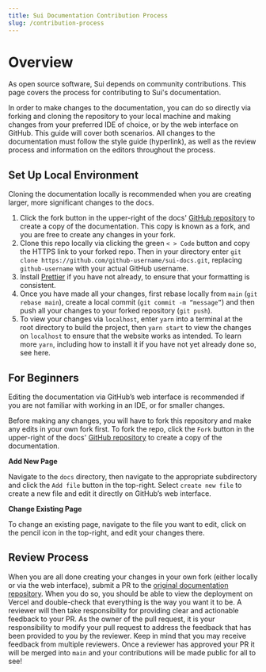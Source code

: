 ```yaml
---
title: Sui Documentation Contribution Process
slug: /contribution-process
---
```


# Overview

As open source software, Sui depends on community contributions. This page covers the process for contributing to Sui's documentation.

In order to make changes to the documentation, you can do so directly via forking and cloning the repository to your local machine and making changes from your preferred IDE of choice, or by the web interface on GitHub. This guide will cover both scenarios. All changes to the documentation must follow the style guide (hyperlink), as well as the review process and information on the editors throughout the process.

## Set Up Local Environment

Cloning the documentation locally is recommended when you are creating larger, more significant changes to the docs.

1. Click the fork button in the upper-right of the docs' [GitHub repository](https://github.com/sui-foundation/sui-docs) to create a copy of the documentation. This copy is known as a fork, and you are free to create any changes in your fork.
1. Clone this repo locally via clicking the green `< > Code` button and copy the HTTPS link to your forked repo. Then in your directory enter `git clone https://github.com/github-username/sui-docs.git`, replacing `github-username` with your actual GitHub username.
1. Install [Prettier](https://marketplace.visualstudio.com/items?itemName=esbenp.prettier-vscode) if you have not already, to ensure that your formatting is consistent.
1. Once you have made all your changes, first rebase locally from `main` (`git rebase main`), create a local commit (`git commit -m “message”`) and then push all your changes to your forked repository (`git push`).
1. To view your changes via `localhost`, enter `yarn` into a terminal at the root directory to build the project, then `yarn start` to view the changes on `localhost` to ensure that the website works as intended. To learn more `yarn`, including how to install it if you have not yet already done so, see here.


## For Beginners 

Editing the documentation via GitHub’s web interface is recommended if you are not familiar with working in an IDE, or for smaller changes.

Before making any changes, you will have to fork this repository and make any edits in your own fork first. To fork the repo, click the `Fork` button in the upper-right of the docs' [GitHub repository](https://github.com/sui-foundation/sui-docs) to create a copy of the documentation.

**Add New Page**

Navigate to the `docs` directory, then navigate to the appropriate subdirectory and click the `Add file` button in the top-right. Select `create new file` to create a new file and edit it directly on GitHub’s web interface.

**Change Existing Page**

To change an existing page, navigate to the file you want to edit, click on the pencil icon in the top-right, and edit your changes there.

## Review Process

When you are all done creating your changes in your own fork (either locally or via the web interface), submit a PR to the [original documentation repository](https://github.com/sui-foundation/sui-docs). When you do so, you should be able to view the deployment on Vercel and double-check that everything is the way you want it to be. A reviewer will then take responsibility for providing clear and actionable feedback to your PR. As the owner of the pull request, it is your responsibility to modify your pull request to address the feedback that has been provided to you by the reviewer. Keep in mind that you may receive feedback from multiple reviewers. Once a reviewer has approved your PR it will be merged into `main` and your contributions will be made public for all to see!
